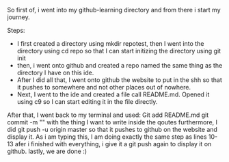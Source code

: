 
<p3> So first of, i went into my github-learning directory and from there i start my journey. </p3>

Steps: 
<ul> 
    <li> I first created a directory using mkdir repotest, then I went into the directory using cd repo so that I can start initizing the directory using git init </li> 
    <li> then, i went onto github and created a repo named the same thing as the directory I have on this ide. </li>
    <li> After I did all that, I went onto github the website to put in the shh so that it pushes to somewhere and not other places out of nowhere. </li>
    <li> Next, I went to the ide and created a file call README.md. Opened it using c9 so I can start editing it in the file directly. </li>
</ul>
After that, I went back to my terminal and used: 
Git add README.md 
git commit -m "" with the thing I want to write inside the qoutes 
furthermore, I did git push -u origin master so that it pushes to github on the website and display it.
As i am typing this, I am doing exactly the same step as lines 10-13
afer i finished with everything, i give it a git push again to display it on github. 
lastly, we are done :)